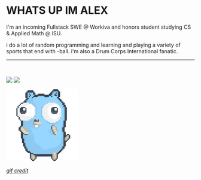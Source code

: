 <h1>WHATS UP IM ALEX</h1>
<p>I'm an incoming Fullstack SWE @ Workiva and honors student studying CS & Applied Math @ ISU.</p>

<p>i do a lot of random programming and learning and playing a variety of sports that end with -ball. i'm also a Drum Corps International fanatic.</p>

<hr/>
<br>
<p align="start">
  <img src ="https://github-readme-streak-stats.herokuapp.com?user=alexleyoung&theme=darcula&hide_border=true&background=FFFFFF00">
  <img height="50%" width="auto" src ="https://github-readme-stats.vercel.app/api/top-langs/?username=alexleyoung&layout=compact&hide_border=true&theme=darcula&bg_color=00000000&langs_count=6&hide=jupyter%20notebook,tex,css,php&exclude_repo=Pacman-AI">
</p>

![gopher dancing](./dancing-gopher.gif)

_[gif credit](https://github.com/bashbunni/bashbunni/tree/main)_
